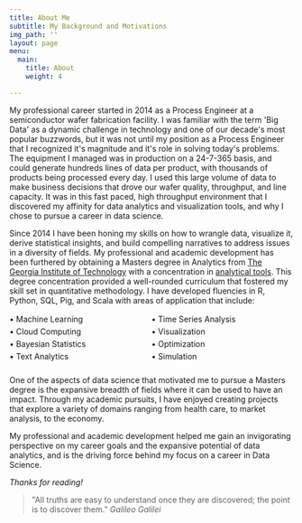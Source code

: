 ```yaml
---
title: About Me
subtitle: My Background and Motivations
img_path: ''
layout: page
menu:
  main:
    title: About
    weight: 4

---
```

My professional career started in 2014 as a Process Engineer at a semiconductor wafer fabrication facility. I was familiar with the term 'Big Data' as a dynamic challenge in technology and one of our decade's most popular buzzwords, but it was not until my position as a Process Engineer that I recognized it's magnitude and it's role in solving today's problems. The equipment I managed was in production on a 24-7-365 basis, and could generate hundreds lines of data per product, with thousands of products being processed every day. I used this large volume of data to make business decisions that drove our wafer quality, throughput, and line capacity. It was in this fast paced, high throughput environment that I discovered my affinity for data analytics and visualization tools, and why I chose to pursue a career in data science.

Since 2014 I have been honing my skills on how to wrangle data, visualize it, derive statistical insights, and build compelling narratives to address issues in a diversity of fields. My professional and academic development has been furthered by obtaining a Masters degree in Analytics from [The Georgia Institute of Technology](https://www.gatech.edu/about/rankings) with a concentration in [analytical tools](https://www.analytics.gatech.edu/curriculum/analytical-tools-track). This degree concentration provided a well-rounded curriculum that fostered my skill set in quantitative methodology. I have developed fluencies in R, Python, SQL, Pig, and Scala with areas of application that include:

<style>uli{
width:760px;
margin-bottom:20px;
overflow:hidden;
border-top:1px solid #ffffff;
}
lii{
line-height:1.5em;
border-bottom:1px solid #ffffff;
float:left;
display:inline;
}
#double lii  { width:50%;} <span class="code-comment">/* 2 col _/</span>
\#triple lii  { width:33.333%; } <span class="code-comment">/_ 3 col _/</span>
\#quad lii    { width:25%; } <span class="code-comment">/_ 4 col _/</span>
\#six lii     { width:16.666%; } <span class="code-comment">/_ 6 col */</span></style>

<div>
<uli id = "double"><span class="code-comment"></span>
<lii>• Machine Learning</lii>
<lii>• Time Series Analysis</lii>
<lii>• Cloud Computing</lii>
<lii>• Visualization</lii>
<lii>• Bayesian Statistics</lii>
<lii>• Optimization</lii>
<lii>• Text Analytics</lii>
<lii>• Simulation</lii>
<lii><br/></lii>
<lii><br/></lii>
</uli></div>

<style type = "text/css">
<!-- .tab { margin-left: 80px;}
\-->
</style>

One of the aspects of data science that motivated me to pursue a Masters degree is the expansive breadth of fields where it can be used to have an impact. Through my academic pursuits, I have enjoyed creating projects that explore a variety of domains ranging from health care, to market analysis, to the economy.

My professional and academic development helped me gain an invigorating perspective on my career goals and the expansive potential of data analytics, and is the driving force behind my focus on a career in Data Science.

_Thanks for reading!_

> "All truths are easy to understand once they are discovered; the point is to discover them." <cite>Galileo Galilei</cite>

<!--A short page about my background and motivations.-->